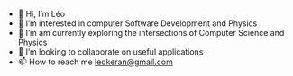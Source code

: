 - 👋 Hi, I’m Léo
- 👀 I’m interested in computer Software Development and Physics
- 🌱 I’m am currently exploring the intersections of Computer Science and Physics
- 💞️ I’m looking to collaborate on useful applications
- 📫 How to reach me leokeran@gmail.com

<!---
jaranmio/jaranmio is a ✨ special ✨ repository because its `README.md` (this file) appears on your GitHub profile.
You can click the Preview link to take a look at your changes.
--->
